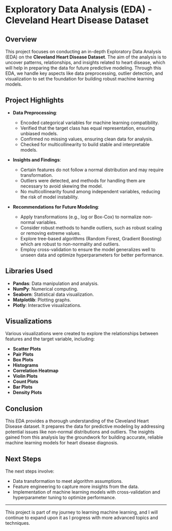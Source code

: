 # Exploratory Data Analysis (EDA) - Cleveland Heart Disease Dataset

## Overview
This project focuses on conducting an in-depth Exploratory Data Analysis (EDA) on the **Cleveland Heart Disease Dataset**. The aim of the analysis is to uncover patterns, relationships, and insights related to heart disease, which will help in preparing the data for future predictive modeling. Through this EDA, we handle key aspects like data preprocessing, outlier detection, and visualization to set the foundation for building robust machine learning models.

## Project Highlights
- **Data Preprocessing**: 
  - Encoded categorical variables for machine learning compatibility.
  - Verified that the target class has equal representation, ensuring unbiased models.
  - Confirmed no missing values, ensuring clean data for analysis.
  - Checked for multicollinearity to build stable and interpretable models.

- **Insights and Findings**:
  - Certain features do not follow a normal distribution and may require transformation.
  - Outliers were detected, and methods for handling them are necessary to avoid skewing the model.
  - No multicollinearity found among independent variables, reducing the risk of model instability.

- **Recommendations for Future Modeling**:
  - Apply transformations (e.g., log or Box-Cox) to normalize non-normal variables.
  - Consider robust methods to handle outliers, such as robust scaling or removing extreme values.
  - Explore tree-based algorithms (Random Forest, Gradient Boosting) which are robust to non-normality and outliers.
  - Employ cross-validation to ensure the model generalizes well to unseen data and optimize hyperparameters for better performance.

## Libraries Used
- **Pandas**: Data manipulation and analysis.
- **NumPy**: Numerical computing.
- **Seaborn**: Statistical data visualization.
- **Matplotlib**: Plotting graphs.
- **Plotly**: Interactive visualizations.

## Visualizations
Various visualizations were created to explore the relationships between features and the target variable, including:
- **Scatter Plots**
- **Pair Plots**
- **Box Plots**
- **Histograms**
- **Correlation Heatmap**
- **Violin Plots**
- **Count Plots**
- **Bar Plots**
- **Density Plots**

## Conclusion
This EDA provides a thorough understanding of the Cleveland Heart Disease dataset. It prepares the data for predictive modeling by addressing potential issues like non-normal distributions and outliers. The insights gained from this analysis lay the groundwork for building accurate, reliable machine learning models for heart disease diagnosis.

## Next Steps
The next steps involve:
- Data transformation to meet algorithm assumptions.
- Feature engineering to capture more insights from the data.
- Implementation of machine learning models with cross-validation and hyperparameter tuning to optimize performance.

---
This project is part of my journey to learning machine learning, and I will continue to expand upon it as I progress with more advanced topics and techniques.
